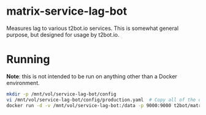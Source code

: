 # matrix-service-lag-bot
Measures lag to various t2bot.io services. This is somewhat general purpose, but designed for usage by t2bot.io.

# Running

**Note**: this is not intended to be run on anything other than a Docker environment.

```bash
mkdir -p /mnt/vol/service-lag-bot/config
vi /mnt/vol/service-lag-bot/config/production.yaml  # Copy all of the default.yaml values
docker run -d -v /mnt/vol/service-lag-bot:/data -p 9000:9000 t2bot/matrix-service-lag-bot
```
